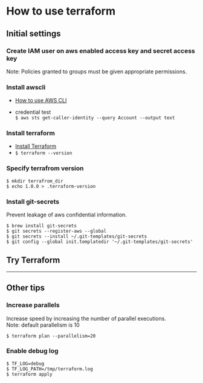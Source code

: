 # How to use terraform

## Initial settings

### Create IAM user on aws enabled access key and secret access key  
Note: Policies granted to groups must be given appropriate permissions.

### Install awscli  
- [How to use AWS CLI](./../Tips/aws/aws_cli.md)  

- credential test  
`$ aws sts get-caller-identity --query Account --output text`

### Install terraform  
  
- [Install Terraform](https://learn.hashicorp.com/tutorials/terraform/install-cli)
- `$ terraform --version`

### Specify terrafrom version

`$ mkdir terrafrom_dir`  
`$ echo 1.0.0 > .terraform-version`

### Install git-secrets

Prevent leakage of aws confidential information.

`$ brew install git-secrets `  
`$ git secrets --register-aws --global`  
`$ git secrets --install ~/.git-templates/git-secrets`  
`$ git config --global init.templatedir '~/.git-templates/git-secrets'`

## Try Terraform




---

## Other tips

### Increase parallels

Increase speed by increasing the number of parallel executions.  
Note: default parallelism is 10

`$ terraform plan --parallelism=20`

### Enable debug log

`$ TF_LOG=debug`  
`$ TF_LOG_PATH=/tmp/terraform.log`  
`$ terraform apply`
